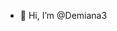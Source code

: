 - 👋 Hi, I’m @Demiana3


<!---
Demiana3/Demiana3 is a ✨ special ✨ repository because its `README.md` (this file) appears on your GitHub profile.
You can click the Preview link to take a look at your changes.
--->
